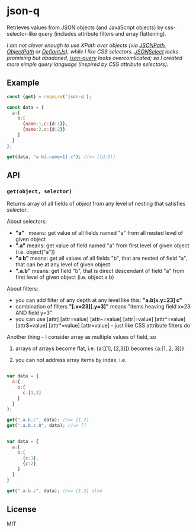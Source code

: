 # json-q
Retrieves values from JSON objects (and JavaScript objects) by css-selector-like query (includes attribute filters and array flattening).

_I am not clever enough to use XPath over objects (via [JSONPath](https://github.com/s3u/JSONPath), [ObjectPath](http://objectpath.org/) or [DefiantJs](http://defiantjs.com/)), while I like CSS selectors. [JSONSelect](https://github.com/lloyd/JSONSelect) looks promising but abadoned, [json-query](https://github.com/mmckegg/json-query) looks overcomlicated; so I created more simple query language (inspired by CSS attribute selectors)._

## Example

```js
const {get} = require('json-q');

const data = {
  a:{
    b:[
      {name:1,c:{d:1}},
      {name:2,c:{d:2}}
    ]
  }
};

get(data, "a b[.name=1] c"); //=> [{d:1}]
```

## API

### `get(object, selector)`

Returns array of all fields of _object_ from any level of nesting that satisfies _selector_.

About selectors:

- **"a"**   means: get value of all fields named "a" from all nested level of given object
- **".a"**  means: get value of field named "a" from first level of given object (i.e. object["a"])
- **"a b"** means: get all values of all fields "b", that are nested of field "a", that can be at any level of given object
- **".a.b"** means: get field "b", that is direct descendant of field "a" from first level of given object (i.e. object.a.b)

About filters:

- you can add filter of any depth at any level like this: **"a.b[x.y=23] c"**
- combination of filters **"[.x=23][.y=3]"** means "items heaving field x=23 AND field y=3"
- you can use [attr] [attr=value] [attr~=value] [attr|=value] [attr^=value] [attr$=value] [attr*=value] [attr=value] - just like CSS attribute filters do

Another thing - I consider array as multiple values of field, so 

 1. arrays of arrays become flat, i.e. {a:[[1], [2,3]]} becomes {a:[1, 2, 3]}}
 
 2. you can not address array items by index, i.e.
 
```js

var data = {
  a:{
    b:{
      c:[1,2]
    }
  }
};

get(".a.b.c", data); //=> [1,2]
get(".a.b.c.0", data); //=> []


var data = {
  a:{
    b:[
      {c:1},
      {c:2}
    ]
  }
}

get(".a.b.c", data); //=> [1,2] also
```


## License

MIT
